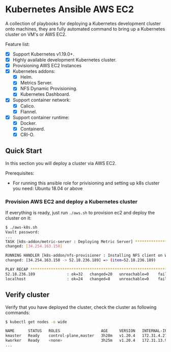 # Kubernetes Ansible AWS EC2
A collection of playbooks for deploying a Kubernetes development cluster onto machines, they are fully automated command to bring up a Kubernetes cluster on VM's or AWS EC2.

Feature list:
- [x] Support Kubernetes v1.19.0+.
- [x] Highly available development Kubernetes cluster.
- [x] Provisioning AWS EC2 Instances
- [x] Kubernetes addons:
  - [x] Helm.
  - [x] Metrics Server.
  - [x] NFS Dynamic Provisioning. 
  - [x] Kubernetes Dashboard.
- [x] Support container network:
  - [x] Calico.
  - [x] Flannel.
- [x] Support container runtime:
  - [x] Docker.
  - [x] Containerd.
  - [x] CRI-O.

## Quick Start
In this section you will deploy a cluster via AWS EC2.

Prerequisites:
* For running this ansible role for privisioning and setting up k8s cluster you need: Ubuntu 18.04 or above


### Provision AWS EC2 and deploy a Kubernetes cluster
If everything is ready, just run `./aws.sh` to provision ec2 and deploy the cluster on it:
```sh
$ ./aws-k8s.sh
Vault password:
...
TASK [k8s-addon/metric-server : Deploying Metric Server] *********************************************************************************************************Friday 19 March 2021  10:14:34 +0000 (0:00:29.398)       0:10:36.280 **********
changed: [34.254.163.150]

RUNNING HANDLER [k8s-addon/nfs-provisioner : Installing NFS client on Worker Nodes] ******************************************************************************Friday 19 March 2021  10:14:36 +0000 (0:00:02.385)       0:10:38.666 **********
changed: [34.254.163.150 -> 52.18.236.189] => (item=52.18.236.189)

PLAY RECAP *******************************************************************************************************************************************************34.254.163.150             : ok=61   changed=46   unreachable=0    failed=0    skipped=5    rescued=2    ignored=0
52.18.236.189              : ok=32   changed=20   unreachable=0    failed=0    skipped=4    rescued=0    ignored=0
localhost                  : ok=24   changed=8    unreachable=0    failed=0    skipped=8    rescued=0    ignored=0

```


## Verify cluster
Verify that you have deployed the cluster, check the cluster as following commands:
```sh
$ kubectl get nodes -o wide

NAME      STATUS   ROLES                  AGE     VERSION   INTERNAL-IP    OS-IMAGE           KERNEL-VERSION   CONTAINER-RUNTIME
kmaster   Ready    control-plane,master   3h28m   v1.20.4   172.31.4.27  Ubuntu 20.04.2 LTS   5.4.0-1038-aws   cri-o://1.20.1
kworker   Ready    <none>                 3h25m   v1.20.4   172.31.13.91 Ubuntu 20.04.2 LTS   5.4.0-1038-aws   cri-o://1.20.1
...
```
